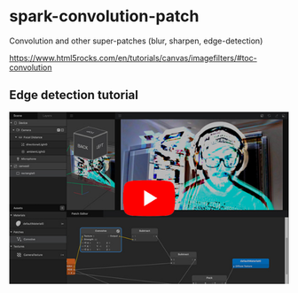 # spark-convolution-patch
Convolution and other super-patches (blur, sharpen, edge-detection)

https://www.html5rocks.com/en/tutorials/canvas/imagefilters/#toc-convolution

## Edge detection tutorial

[![tutorial](./tutorial.jpg)](https://www.youtube.com/watch?v=VbFEAbeGmQc)
